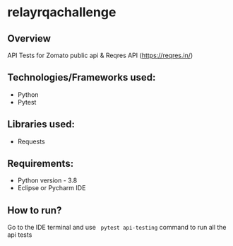 # relayrqachallenge

## Overview
API Tests for Zomato public api & Reqres API (https://reqres.in/)

## Technologies/Frameworks used:

<ul>
  <li>Python</li>
  <li>Pytest</li>
</ul>

## Libraries used:
<ul>
  <li>Requests</li>
</ul>


## Requirements:

<ul>
  <li>Python version - 3.8</li>
  <li>Eclipse or Pycharm IDE</li>
</ul>

## How to run?
Go to the IDE terminal and use ``` pytest api-testing``` command to run all the api tests